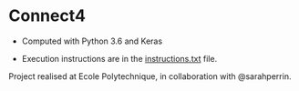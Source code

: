 # Connect4

- Computed with Python 3.6 and Keras

- Execution instructions are in the [instructions.txt](instructions.txt) file.

Project realised at Ecole Polytechnique, in collaboration with @sarahperrin.
